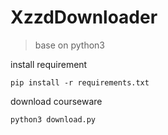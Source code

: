 # XzzdDownloader

> base on python3

install requirement

`pip install -r requirements.txt`

download courseware

`python3 download.py`
